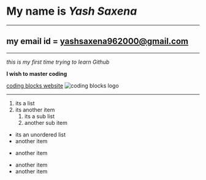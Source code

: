 # My name is **_Yash Saxena_**
___
## my email id = yashsaxena962000@gmail.com
***

_this is my first time trying to learn Github_ 

__I wish to master coding__

[coding blocks website](https://codingblocks.com/)
![coding blocks logo](https://codingblocks.com/assets/images/cb/cblogo.png)

---

1. its a list
2. its another item
    1. its a sub list
    2. another sub item

* its an unordered list
* another item
- another item
+ another item
+ another item